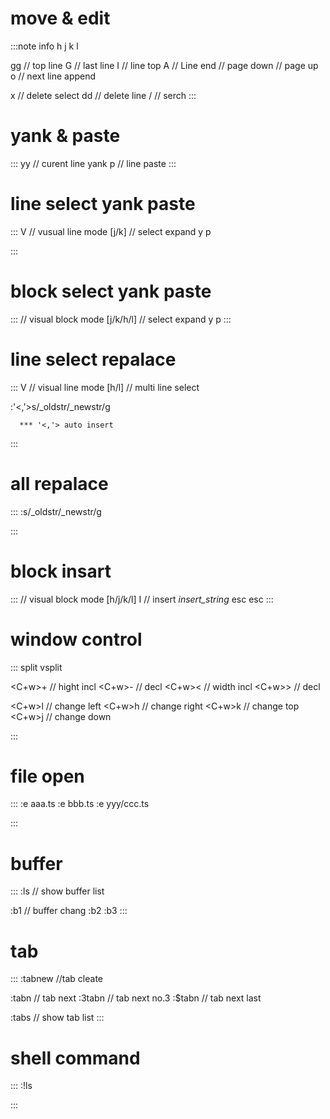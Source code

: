 # move & edit
:::note info
h
j
k
l

gg      // top line 
G       // last line
I       // line top
A       // Line end
<C-d>   // page down
<C-u>   // page up
o       // next line append

x       // delete select
dd      // delete line
/       // serch
:::


# yank & paste

:::
yy      // curent line yank
p       // line paste
:::

# line select yank paste

:::
V       // vusual line mode
[j/k]   // select expand
y
p

:::
# block select yank paste

:::
<C-v>       // visual block mode
[j/k/h/l]   // select expand
y
p
:::


# line select repalace

:::
V       // visual line mode
[h/l]   // multi line select

:'<,'>s/_oldstr/_newstr/g

      *** '<,'> auto insert

:::
# all repalace

:::
:s/_oldstr/_newstr/g

:::

# block insart

:::
<C-v>            // visual block mode 
[h/j/k/l]
I                // insert 
_insert_string_
esc
esc
:::

# window control

:::
split
vsplit

<C+w>+   // hight incl
<C+w>-   //       decl
<C+w><   // width incl
<C+w>>   //       decl

<C+w>l   // change left
<C+w>h   // change right
<C+w>k   // change top
<C+w>j   // change down

:::
# file open

:::
:e aaa.ts
:e bbb.ts
:e yyy/ccc.ts

:::
# buffer 

:::
:ls      // show buffer list

:b1      // buffer chang
:b2
:b3
:::

# tab

:::
:tabnew  //tab cleate

:tabn    // tab next
:3tabn   // tab next  no.3
:$tabn   // tab next last

:tabs    // show tab list
:::

# shell command

:::
:!ls

:::
